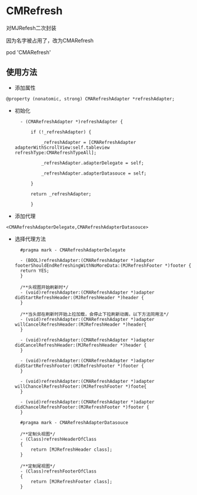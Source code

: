 # CMRefresh

对MJRefesh二次封装

因为名字被占用了，改为CMARefresh

pod 'CMARefresh'

## 使用方法
* 添加属性

`@property (nonatomic, strong) CMARefreshAdapter *refreshAdapter;
`

* 初始化

        - (CMARefreshAdapter *)refreshAdapter {

            if (!_refreshAdapter) {

                _refreshAdapter = [CMARefreshAdapter adapterWithScrollView:self.tableview refreshType:CMARefreshTypeAll];

                _refreshAdapter.adapterDelegate = self;

                _refreshAdapter.adapterDatasouce = self;
    
            }

            return _refreshAdapter;

            }


* 添加代理

`<CMARefreshAdapterDelegate,CMARefreshAdapterDatasouce>
`

* 选择代理方法


        #pragma mark - CMARefreshAdapterDelegate

        - (BOOL)refreshAdapter:(CMARefreshAdapter *)adapter footerShouldEndRefreshingWithNoMoreData:(MJRefreshFooter *)footer {
        return YES;
        }

        /**头视图开始刷新时*/
        - (void)refreshAdapter:(CMARefreshAdapter *)adapter didStartRefreshHeader:(MJRefreshHeader *)header {
        }

        /**当头部在刷新时开始上拉加载，会停止下拉刷新动画，以下方法同用法*/
        - (void)refreshAdapter:(CMARefreshAdapter *)adapter willCancelRefreshHeader:(MJRefreshHeader *)header{
        }

        - (void)refreshAdapter:(CMARefreshAdapter *)adapter didCancelRefreshHeader:(MJRefreshHeader *)header {
        }

        - (void)refreshAdapter:(CMARefreshAdapter *)adapter didStartRefreshFooter:(MJRefreshFooter *)footer {
        }

        - (void)refreshAdapter:(CMARefreshAdapter *)adapter willChancelRefreshFooter:(MJRefreshFooter *)foote{
        }

        - (void)refreshAdapter:(CMARefreshAdapter *)adapter didChancelRefreshFooter:(MJRefreshFooter *)footer {
        }

        #pragma mark - CMARefreshAdapterDatasouce

        /**定制头视图*/
        - (Class)refreshHeaderOfClass
        {
            return [MJRefreshHeader class];
        }

        /**定制尾视图*/
        - (Class)refreshFooterOfClass
        {
            return [MJRefreshFooter class];
        }



